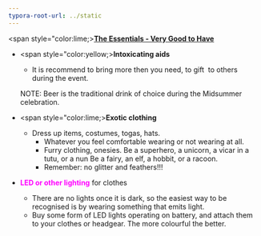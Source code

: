 ```yaml
---
typora-root-url: ../static
---
```


<span style="color:lime;><u>**The Essentials - Very Good to Have**</u></span>  

- <span style="color:yellow;>**Intoxicating aids**</span>
  - It is recommend to bring more then you need, to gift  to others during the event.

  NOTE: Beer is the traditional drink of choice during the Midsummer celebration.


- <span style="color:lime;>**Exotic clothing**</span>
  - Dress up items, costumes, togas, hats. 
    - Whatever you feel comfortable wearing or not wearing at all.
    - Furry clothing, onesies. Be a superhero, a unicorn, a vicar in a tutu, or a nun Be a fairy, an elf, a hobbit, or a racoon.
    - <span style="color=yellow;">Remember</span>: no glitter and feathers!!!
- <span style="color:fuchsia;">**LED or other lighting** </span>for clothes  
  - There are no lights once it is dark, so the easiest way to be recognised is by wearing something that emits light. 
  - Buy some form of LED lights operating on battery, and attach them to your clothes or headgear. The more colourful the better.

